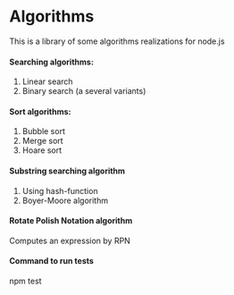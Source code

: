 # Algorithms

This is a library of some algorithms realizations for node.js

#### Searching algorithms:
1. Linear search
2. Binary search (a several variants)

#### Sort algorithms:
1. Bubble sort
2. Merge sort
3. Hoare sort

#### Substring searching algorithm
1. Using hash-function
2. Boyer-Moore algorithm

#### Rotate Polish Notation algorithm
Computes an expression by RPN

#### Command to run tests
npm test

